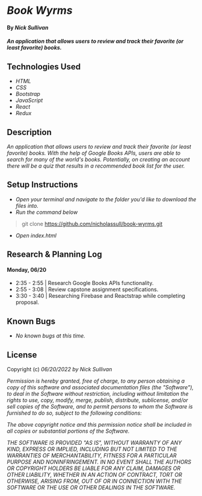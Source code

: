 # _Book Wyrms_

#### By _**Nick Sullivan**_

#### _An application that allows users to review and track their favorite (or least favorite) books._

## Technologies Used

* _HTML_
* _CSS_
* _Bootstrap_
* _JavaScript_
* _React_
* _Redux_

## Description

_An application that allows users to review and track their favorite (or least favorite) books. With the help of Google Books APIs, users are able to search for many of the world's books. Potentially, on creating an account there will be a quiz that results in a recommended book list for the user._

## Setup Instructions

* _Open your terminal and navigate to the folder you'd like to download the files into._
* _Run the command below_
> git clone https://github.com/nicholassull/book-wyrms.git
* _Open index.html_

## Research & Planning Log
#### Monday, 06/20
* 2:35 - 2:55 | Research Google Books APIs functionality.
* 2:55 - 3:08 | Review capstone assignment specifications.
* 3:30 - 3:40 | Researching Firebase and Reactstrap while completing proposal.


## Known Bugs

* _No known bugs at this time._

## License

Copyright (c) _06/20/2022_ _by Nick Sullivan_


_Permission is hereby granted, free of charge, to any person obtaining a copy of this software and associated documentation files (the "Software"), to deal in the Software without restriction, including without limitation the rights to use, copy, modify, merge, publish, distribute, sublicense, and/or sell copies of the Software, and to permit persons to whom the Software is furnished to do so, subject to the following conditions:_

_The above copyright notice and this permission notice shall be included in all copies or substantial portions of the Software._

_THE SOFTWARE IS PROVIDED "AS IS", WITHOUT WARRANTY OF ANY KIND, EXPRESS OR IMPLIED, INCLUDING BUT NOT LIMITED TO THE WARRANTIES OF MERCHANTABILITY, FITNESS FOR A PARTICULAR PURPOSE AND NONINFRINGEMENT. IN NO EVENT SHALL THE AUTHORS OR COPYRIGHT HOLDERS BE LIABLE FOR ANY CLAIM, DAMAGES OR OTHER LIABILITY, WHETHER IN AN ACTION OF CONTRACT, TORT OR OTHERWISE, ARISING FROM, OUT OF OR IN CONNECTION WITH THE SOFTWARE OR THE USE OR OTHER DEALINGS IN THE SOFTWARE._